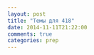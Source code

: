 ```yaml
---
layout: post
title: "Темы для 418"
date: 2014-11-11T21:22:00
comments: true
categories: prep
---
```

